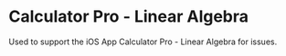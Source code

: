 # Calculator Pro - Linear Algebra

Used to support the iOS App Calculator Pro - Linear Algebra for issues.
